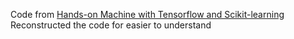 Code from [Hands-on Machine with Tensorflow and Scikit-learning](https://github.com/ageron/handson-ml)
Reconstructed the code for easier to understand